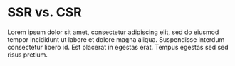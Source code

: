 # SSR vs. CSR

Lorem ipsum dolor sit amet, consectetur adipiscing elit, sed do eiusmod tempor incididunt ut labore et dolore magna aliqua. Suspendisse interdum consectetur libero id. Est placerat in egestas erat. Tempus egestas sed sed risus pretium.